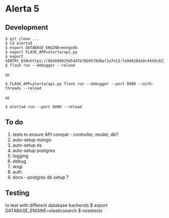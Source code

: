 
Alerta 5
========

Development
-----------

```
$ git clone ...
$ cd alerta5
$ export DATABASE_ENGINE=mongodb
$ export FLASK_APP=alerta/api.py
$ export SENTRY_DSN=https://8b56098250544fb78b9578d8af2a7e13:fa9d628da9c4459c922293db72a3203f@sentry.io/153768
$ flask run --debugger --reload
```

or

```
$ FLASK_APP=alerta/api.py flask run --debugger --port 8080 --with-threads --reload
```

or

```
$ alertad run --port 8080 --reload
```

To do
-----
1. tests to ensure API compat - controller, model, db?
2. auto-setup mongo
3. auto-setup es
4. auto-setup postgres
5. logging
6. debug
7. wsgi
9. auth
10. docs - postgres db setup ?


Testing
-------
to test with different database backends
$ export DATABASE_ENGINE=elasticsearch
$ nosetests
